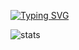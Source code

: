 [![Typing SVG](https://readme-typing-svg.demolab.com?font=Fira+Code&weight=600&pause=1000&color=F2ECF7&width=435&lines=im+programor)](https://git.io/typing-svg)


![stats](https://files.catbox.moe/i32sag.png)

